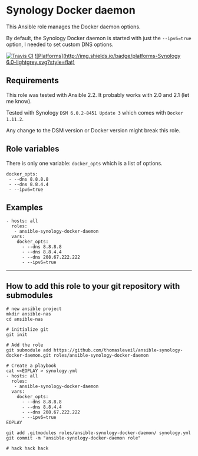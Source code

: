 Synology Docker daemon
======================

This Ansible role manages the Docker daemon options.

By default, the Synology Docker daemon is started with just the `--ipv6=true` option, I needed to set custom DNS options.

[![Travis CI](https://img.shields.io/travis/thomasleveil/ansible-synology-docker-daemon.svg?style=flat)](https://travis-ci.org/thomasleveil/ansible-synology-docker-daemon)
[![Platforms](http://img.shields.io/badge/platforms-Synology 6.0-lightgrey.svg?style=flat)](#)

Requirements
------------

This role was tested with Ansible 2.2. It probably works with 2.0 and 2.1 (let me know).

Tested with Synology `DSM 6.0.2-8451 Update 3` which comes with `Docker 1.11.2`.

Any change to the DSM version or Docker version might break this role.


Role variables
--------------

There is only one variable: `docker_opts` which is a list of options.

    docker_opts:
     - --dns 8.8.8.8
     - --dns 8.8.4.4
     - --ipv6=true


Examples
--------

    - hosts: all
      roles:
       - ansible-synology-docker-daemon
      vars:
        docker_opts:
          - --dns 8.8.8.8
          - --dns 8.8.4.4
          - --dns 208.67.222.222
          - --ipv6=true

----

How to add this role to your git repository with submodules
-----------------------------------------------------------

    # new ansible project
    mkdir ansible-nas
    cd ansible-nas
    
    # initialize git
    git init
    
    # Add the role
    git submodule add https://github.com/thomasleveil/ansible-synology-docker-daemon.git roles/ansible-synology-docker-daemon
    
    # Create a playbook
    cat <<EOPLAY > synology.yml
    - hosts: all
      roles:
       - ansible-synology-docker-daemon
      vars:
        docker_opts:
          - --dns 8.8.8.8
          - --dns 8.8.4.4
          - --dns 208.67.222.222
          - --ipv6=true
    EOPLAY
    
    git add .gitmodules roles/ansible-synology-docker-daemon/ synology.yml
    git commit -m "ansible-synology-docker-daemon role"
    
    # hack hack hack


